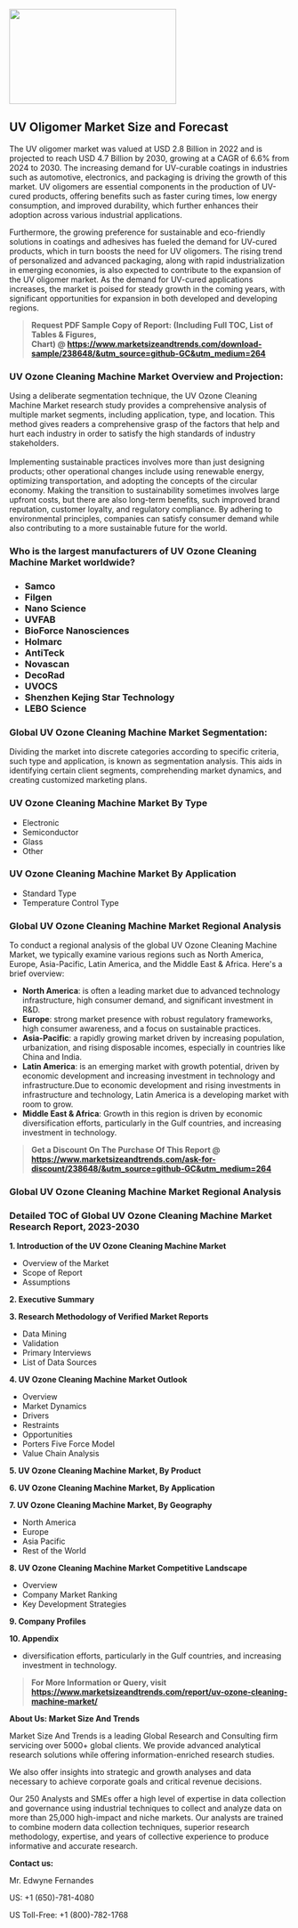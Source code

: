 <p><img class="alignnone size-medium wp-image-20088" src="https://ffe5etoiles.com/wp-content/uploads/2024/12/MST1-300x171.png" alt="" width="300" height="171" /></p><h2>UV Oligomer Market Size and Forecast</h2><p>The UV oligomer market was valued at USD 2.8 Billion in 2022 and is projected to reach USD 4.7 Billion by 2030, growing at a CAGR of 6.6% from 2024 to 2030. The increasing demand for UV-curable coatings in industries such as automotive, electronics, and packaging is driving the growth of this market. UV oligomers are essential components in the production of UV-cured products, offering benefits such as faster curing times, low energy consumption, and improved durability, which further enhances their adoption across various industrial applications.</p><p>Furthermore, the growing preference for sustainable and eco-friendly solutions in coatings and adhesives has fueled the demand for UV-cured products, which in turn boosts the need for UV oligomers. The rising trend of personalized and advanced packaging, along with rapid industrialization in emerging economies, is also expected to contribute to the expansion of the UV oligomer market. As the demand for UV-cured applications increases, the market is poised for steady growth in the coming years, with significant opportunities for expansion in both developed and developing regions.</p></p><blockquote id="" class=""><strong>Request PDF Sample Copy of Report: (Including Full TOC, List of Tables &amp; Figures, Chart)&nbsp;@&nbsp;<strong><a href="https://www.marketsizeandtrends.com/download-sample/238648/&utm_source=github-GC&utm_medium=264" target="_blank">https://www.marketsizeandtrends.com/download-sample/238648/&utm_source=github-GC&utm_medium=264</a></strong></strong></blockquote><h3 id="" class="">UV Ozone Cleaning Machine Market&nbsp;Overview and Projection:</h3><p id="" class="">Using a deliberate segmentation technique, the UV Ozone Cleaning Machine Market research study provides a comprehensive analysis of multiple market segments, including application, type, and location. This method gives readers a comprehensive grasp of the factors that help and hurt each industry in order to satisfy the high standards of industry stakeholders. <br /> <br />Implementing sustainable practices involves more than just designing products; other operational changes include using renewable energy, optimizing transportation, and adopting the concepts of the circular economy. Making the transition to sustainability sometimes involves large upfront costs, but there are also long-term benefits, such improved brand reputation, customer loyalty, and regulatory compliance. By adhering to environmental principles, companies can satisfy consumer demand while also contributing to a more sustainable future for the world.</p><h3 id="" class="">Who is the largest manufacturers of&nbsp;UV Ozone Cleaning Machine Market worldwide?</h3><h3 class=""><p><ul><li>Samco </li><li> Filgen </li><li> Nano Science </li><li> UVFAB </li><li> BioForce Nanosciences </li><li> Holmarc </li><li> AntiTeck </li><li> Novascan </li><li> DecoRad </li><li> UVOCS </li><li> Shenzhen Kejing Star Technology </li><li> LEBO Science</li></ul></p></h3><h3 id="" class="">Global&nbsp;UV Ozone Cleaning Machine Market Segmentation:</h3><p id="" class="">Dividing the market into discrete categories according to specific criteria, such type and application, is known as segmentation analysis. This aids in identifying certain client segments, comprehending market dynamics, and creating customized marketing plans.</p><h3 id="" class="">UV Ozone Cleaning Machine Market&nbsp;By Type</h3><p><p><ul><li>Electronic</li><li> Semiconductor</li><li> Glass</li><li> Other</p></li></ul></p></p><h3 id="" class="">UV Ozone Cleaning Machine Market&nbsp;By Application</h3><p class=""><p><ul><li>Standard Type</li><li> Temperature Control Type</li></ul></p></p><h3 id="" class="">Global UV Ozone Cleaning Machine Market Regional Analysis</h3><p id="" class="">To conduct a regional analysis of the global UV Ozone Cleaning Machine Market, we typically examine various regions such as North America, Europe, Asia-Pacific, Latin America, and the Middle East &amp; Africa. Here's a brief overview:</p><ul><li><strong>North America</strong>: is often a leading market due to advanced technology infrastructure, high consumer demand, and significant investment in R&amp;D.</li><li><strong>Europe</strong>: strong market presence with robust regulatory frameworks, high consumer awareness, and a focus on sustainable practices.</li><li><strong>Asia-Pacific</strong>: a rapidly growing market driven by increasing population, urbanization, and rising disposable incomes, especially in countries like China and India.</li><li><strong>Latin America</strong>: is an emerging market with growth potential, driven by economic development and increasing investment in technology and infrastructure.Due to economic development and rising investments in infrastructure and technology, Latin America is a developing market with room to grow.</li><li><strong>Middle East &amp; Africa</strong>: Growth in this region is driven by economic diversification efforts, particularly in the Gulf countries, and increasing investment in technology.</li></ul><blockquote id="" class=""><strong>Get a Discount On The Purchase Of This Report @ <strong><a href="https://www.marketsizeandtrends.com/ask-for-discount/238648/&utm_source=github-GC&utm_medium=264" target="_blank">https://www.marketsizeandtrends.com/ask-for-discount/238648/&utm_source=github-GC&utm_medium=264</a></strong></strong></blockquote><h3 id="" class="">Global UV Ozone Cleaning Machine Market Regional Analysis</h3><h3 id="" class="">Detailed TOC of Global UV Ozone Cleaning Machine Market Research Report, 2023-2030</h3><p id="" class=""><strong>1. Introduction of the UV Ozone Cleaning Machine Market</strong></p><ul><li>Overview of the Market</li><li>Scope of Report</li><li>Assumptions</li></ul><p id="" class=""><strong>2. Executive Summary</strong></p><p id="" class=""><strong>3. Research Methodology of Verified Market Reports</strong></p><ul><li>Data Mining</li><li>Validation</li><li>Primary Interviews</li><li>List of Data Sources</li></ul><p id="" class=""><strong>4. UV Ozone Cleaning Machine Market Outlook</strong></p><ul><li>Overview</li><li>Market Dynamics</li><li>Drivers</li><li>Restraints</li><li>Opportunities</li><li>Porters Five Force Model</li><li>Value Chain Analysis</li></ul><p id="" class=""><strong>5. UV Ozone Cleaning Machine Market, By Product</strong></p><p id="" class=""><strong>6. UV Ozone Cleaning Machine Market, By Application</strong></p><p id="" class=""><strong>7. UV Ozone Cleaning Machine Market, By Geography</strong></p><ul><li>North America</li><li>Europe</li><li>Asia Pacific</li><li>Rest of the World</li></ul><p id="" class=""><strong>8. UV Ozone Cleaning Machine Market Competitive Landscape</strong></p><ul><li>Overview</li><li>Company Market Ranking</li><li>Key Development Strategies</li></ul><p id="" class=""><strong>9. Company Profiles</strong></p><p id="" class=""><strong>10. Appendix</strong></p><ul><li>diversification efforts, particularly in the Gulf countries, and increasing investment in technology.</li></ul><blockquote id="" class=""><strong>For More Information or Query, visit <strong><strong><a href="https://www.marketsizeandtrends.com/report/uv-ozone-cleaning-machine-market/" target="_blank">https://www.marketsizeandtrends.com/report/uv-ozone-cleaning-machine-market/</a></strong></strong></strong></blockquote><p id="" class=""><strong>About Us: Market Size And Trends</strong></p><p id="" class="">Market Size And Trends is a leading Global Research and Consulting firm servicing over 5000+ global clients. We provide advanced analytical research solutions while offering information-enriched research studies.</p><p id="" class="">We also offer insights into strategic and growth analyses and data necessary to achieve corporate goals and critical revenue decisions.</p><p id="" class="">Our 250 Analysts and SMEs offer a high level of expertise in data collection and governance using industrial techniques to collect and analyze data on more than 25,000 high-impact and niche markets. Our analysts are trained to combine modern data collection techniques, superior research methodology, expertise, and years of collective experience to produce informative and accurate research.</p><p id="" class=""><strong>Contact us:</strong></p><p id="" class="">Mr. Edwyne Fernandes</p><p id="" class="">US: +1 (650)-781-4080</p><p id="" class="">US Toll-Free: +1 (800)-782-1768</p>
